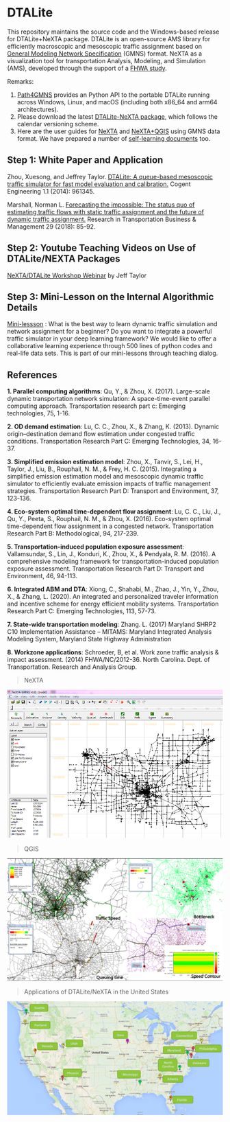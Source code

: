 # DTALite

This repository maintains the source code and the Windows-based release for DTALite+NeXTA
package. DTALite is an open-source AMS library for efficiently macroscopic and
mesoscopic traffic assignment based on [General Modeling Network
Specification](https://github.com/zephyr-data-specs/GMNS) (GMNS) format. NeXTA
as a visualization tool for transportation Analysis, Modeling, and Simulation
(AMS), developed through the support of a [FHWA
study](https://www.fhwa.dot.gov/publications/research/operations/13036/004.cfm).

Remarks:

1. [Path4GMNS](https://github.com/jdlph/Path4GMNS) provides an Python API to the portable DTALite running across Windows,
    Linux, and macOS (including both x86_64 and arm64 architectures).
2. Please download the latest [DTALite-NeXTA package](https://github.com/asu-trans-ai-lab/DTALite/tree/main/release),
   which follows the calendar versioning scheme.
3. Here are the user guides for [NeXTA](user_guide/1_QGIS_NEXTA_visualization_4_GMNS.md)
   and [NeXTA+QGIS](user_guide/1_QGIS_NEXTA_visualization_4_GMNS.md)
   using GMNS data format. We have prepared a number of [self-learning documents](docs/self_learning)
   too.

## Step 1: White Paper and Application

Zhou, Xuesong, and Jeffrey Taylor. [DTALite: A queue-based mesoscopic traffic
simulator for fast model evaluation and
calibration.](https://www.tandfonline.com/doi/full/10.1080/23311916.2014.961345)
Cogent Engineering 1.1 (2014): 961345.

Marshall, Norman L. [Forecasting the impossible: The status quo of estimating
traffic flows with static traffic assignment and the future of dynamic traffic
assignment.](https://www.sciencedirect.com/science/article/pii/S2210539517301232)
Research in Transportation Business & Management 29 (2018): 85-92.

## Step 2: Youtube Teaching Videos on Use of DTALite/NEXTA Packages

[NeXTA/DTALite Workshop
Webinar](https://www.youtube.com/channel/UCUHlqojCQ4f7VvqroUhbaFA) by Jeff
Taylor

## Step 3: Mini-Lesson on the Internal Algorithmic Details

[Mini-lessson](https://youtu.be/rorZAhNNOf0) : What is the best way to learn
dynamic traffic simulation and network assignment for a beginner? Do you want to
integrate a powerful traffic simulator in your deep learning framework? We would
like to offer a collaborative learning experience through 500 lines of python
codes and real-life data sets. This is part of our mini-lessons through teaching
dialog.

## References

**1. Parallel computing algorithms**: Qu, Y., & Zhou, X. (2017). Large-scale
dynamic transportation network simulation: A space-time-event parallel computing
approach. Transportation research part c: Emerging technologies, 75, 1-16.

**2. OD demand estimation**: Lu, C. C., Zhou, X., & Zhang, K. (2013). Dynamic
origin–destination demand flow estimation under congested traffic conditions.
Transportation Research Part C: Emerging Technologies, 34, 16-37.

**3. Simplified emission estimation model**: Zhou, X., Tanvir, S., Lei, H.,
Taylor, J., Liu, B., Rouphail, N. M., & Frey, H. C. (2015). Integrating a
simplified emission estimation model and mesoscopic dynamic traffic simulator to
efficiently evaluate emission impacts of traffic management strategies.
Transportation Research Part D: Transport and Environment, 37, 123-136.

**4. Eco-system optimal time-dependent flow assignment**: Lu, C. C., Liu, J.,
Qu, Y., Peeta, S., Rouphail, N. M., & Zhou, X. (2016). Eco-system optimal
time-dependent flow assignment in a congested network. Transportation Research
Part B: Methodological, 94, 217-239.

**5. Transportation-induced population exposure assessment**: Vallamsundar, S.,
Lin, J., Konduri, K., Zhou, X., & Pendyala, R. M. (2016). A comprehensive
modeling framework for transportation-induced population exposure assessment.
Transportation Research Part D: Transport and Environment, 46, 94-113.

**6. Integrated ABM and DTA**: Xiong, C., Shahabi, M., Zhao, J., Yin, Y., Zhou,
X., & Zhang, L. (2020). An integrated and personalized traveler information and
incentive scheme for energy efficient mobility systems. Transportation Research
Part C: Emerging Technologies, 113, 57-73.

**7. State-wide transportation modeling**: Zhang. L. (2017) Maryland SHRP2 C10
Implementation Assistance – MITAMS: Maryland Integrated Analysis Modeling
System, Maryland State Highway Administration

**8. Workzone applications**: Schroeder, B, et al. Work zone traffic analysis &
impact assessment. (2014) FHWA/NC/2012-36. North Carolina. Dept. of
Transportation. Research and Analysis Group.

> NeXTA

![](docs/media/69b2706fcca1b04fc52d1cbf45fade38.png)

> QGIS

![](media/3d51a8c44607ef5d2ce200dc9ff8cee6.png)

> Applications of DTALite/NeXTA in the United States

![](docs/media/d2a334644e5a5655c61ea2a2991011e7.png)